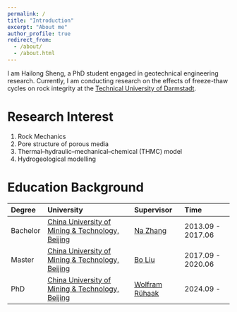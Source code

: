 ```yaml
---
permalink: /
title: "Introduction"
excerpt: "About me"
author_profile: true
redirect_from: 
  - /about/
  - /about.html
---
```


I am Hailong Sheng, a PhD student engaged in geotechnical engineering research. Currently, I am conducting research on the effects of freeze-thaw cycles on rock integrity at the [Technical University of Darmstadt](https://www.tu-darmstadt.de/).


Research Interest
======
1. Rock Mechanics
2. Pore structure of porous media
3. Thermal–hydraulic–mechanical–chemical (THMC) model
4. Hydrogeological modelling


Education Background
======
| Degree | University | Supervisor | Time |
| :----------- | :----------- | :----------- | :----------- |
| Bachelor | [China University of Mining & Technology, Beijing](https://www.cumtb.edu.cn/) | [Na Zhang](https://ljxy.cumtb.edu.cn/info/1091/1974.htm) | 2013.09 - 2017.06 |
| Master | [China University of Mining & Technology, Beijing](https://www.cumtb.edu.cn/) | [Bo Liu](https://www.cumtb.edu.cn/info/1012/10587.htm) | 2017.09 - 2020.06|
| PhD | [China University of Mining & Technology, Beijing](https://www.cumtb.edu.cn/) | [Wolfram Rühaak](https://www.wolfram-ruehaak.net/) | 2024.09 - |



